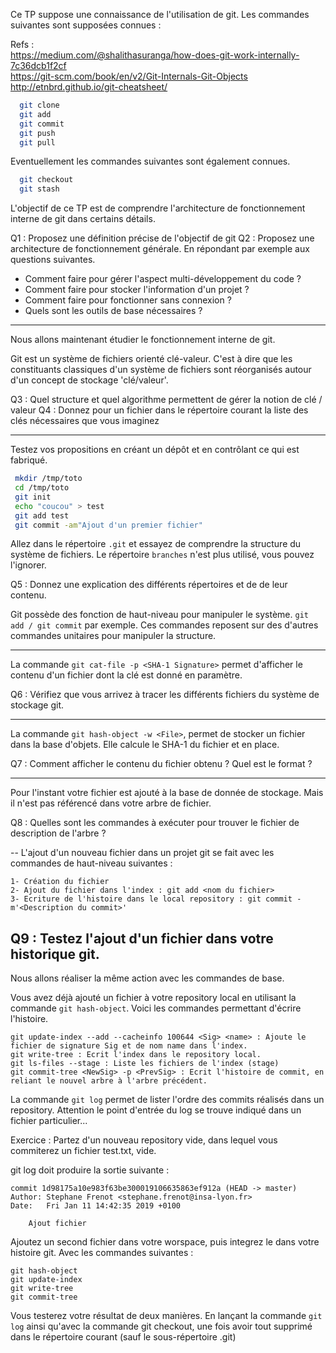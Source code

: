 Ce TP suppose une connaissance de l'utilisation de git. Les commandes suivantes sont supposées connues :

Refs :   
 https://medium.com/@shalithasuranga/how-does-git-work-internally-7c36dcb1f2cf   
 https://git-scm.com/book/en/v2/Git-Internals-Git-Objects   
 http://etnbrd.github.io/git-cheatsheet/   

```bash
  git clone
  git add
  git commit
  git push
  git pull
```
Eventuellement les commandes suivantes sont également connues.
```bash
  git checkout
  git stash
```

L'objectif de ce TP est de comprendre l'architecture de fonctionnement interne de git dans certains détails.

Q1 : Proposez une définition précise de l'objectif de git
Q2 : Proposez une architecture de fonctionnement générale. En répondant par exemple aux questions suivantes.
  - Comment faire pour gérer l'aspect multi-développement du code ?
  - Comment faire pour stocker l'information d'un projet ?
  - Comment faire pour fonctionner sans connexion ?
  - Quels sont les outils de base nécessaires ?

----
Nous allons maintenant étudier le fonctionnement interne de git.

Git est un système de fichiers orienté clé-valeur. C'est à dire que les constituants classiques d'un système de fichiers sont réorganisés autour d'un concept de stockage 'clé/valeur'.

Q3 : Quel structure et quel algorithme permettent de gérer la notion de clé / valeur
Q4 : Donnez pour un fichier dans le répertoire courant la liste des clés nécessaires que vous imaginez

---
Testez vos propositions en créant un dépôt et en contrôlant ce qui est fabriqué.

```bash
 mkdir /tmp/toto
 cd /tmp/toto
 git init
 echo "coucou" > test
 git add test
 git commit -am"Ajout d'un premier fichier"
```

Allez dans le répertoire `.git` et essayez de comprendre la structure du système de fichiers. Le répertoire `branches` n'est plus utilisé, vous pouvez l'ignorer.

Q5 : Donnez une explication des différents répertoires et de de leur contenu.

Git possède des fonction de haut-niveau pour manipuler le système.
`git add / git commit` par exemple. Ces commandes reposent sur des d'autres commandes unitaires pour manipuler la structure.

---
La commande `git cat-file -p <SHA-1 Signature>` permet d'afficher le contenu d'un fichier dont la clé est donné en paramètre.

Q6 : Vérifiez que vous arrivez à tracer les différents fichiers du système de stockage git.

---
La commande `git hash-object -w <File>`, permet de stocker un fichier dans la base d'objets. Elle calcule le SHA-1 du fichier et en place.

Q7 : Comment afficher le contenu du fichier obtenu ? Quel est le format ?

---
Pour l'instant votre fichier est ajouté à la base de donnée de stockage. Mais il n'est pas référencé dans votre arbre de fichier.

Q8 : Quelles sont les commandes à exécuter pour trouver le fichier de description de l'arbre ?

--
L'ajout d'un nouveau fichier dans un projet git se fait avec les commandes de haut-niveau suivantes :
```
1- Création du fichier
2- Ajout du fichier dans l'index : git add <nom du fichier>
3- Ecriture de l'histoire dans le local repository : git commit -m'<Description du commit>'
```

Q9 : Testez l'ajout d'un fichier dans votre historique git.
--
Nous allons réaliser la même action avec les commandes de base.

Vous avez déjà ajouté un fichier à votre repository local en utilisant la commande `git hash-object`. Voici les commandes permettant d'écrire l'histoire.

```
git update-index --add --cacheinfo 100644 <Sig> <name> : Ajoute le fichier de signature Sig et de nom name dans l'index.
git write-tree : Ecrit l'index dans le repository local.
git ls-files --stage : Liste les fichiers de l'index (stage)
git commit-tree <NewSig> -p <PrevSig> : Ecrit l'histoire de commit, en reliant le nouvel arbre à l'arbre précédent.
```

La commande `git log` permet de lister l'ordre des commits réalisés dans un repository. Attention le point d'entrée du log se trouve indiqué dans un fichier particulier...

Exercice :
Partez d'un nouveau repository vide, dans lequel vous commiterez un fichier test.txt, vide.

git log doit produire la sortie suivante :
```
commit 1d98175a10e983f63be300019106635863ef912a (HEAD -> master)
Author: Stephane Frenot <stephane.frenot@insa-lyon.fr>
Date:   Fri Jan 11 14:42:35 2019 +0100

    Ajout fichier
```

Ajoutez un second fichier dans votre worspace, puis integrez le dans votre histoire git. Avec les commandes suivantes :

```
git hash-object
git update-index
git write-tree
git commit-tree
```

Vous testerez votre résultat de deux manières. En lançant la commande `git log` ainsi qu'avec la commande git checkout, une fois avoir tout supprimé dans le répertoire courant (sauf le sous-répertoire .git)
